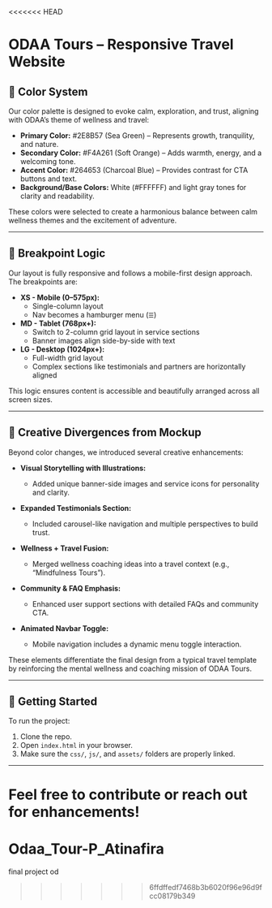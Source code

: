 <<<<<<< HEAD
# ODAA Tours – Responsive Travel Website

## 🎨 Color System

Our color palette is designed to evoke calm, exploration, and trust, aligning with ODAA’s theme of wellness and travel:

- **Primary Color:** #2E8B57 (Sea Green) – Represents growth, tranquility, and nature.
- **Secondary Color:** #F4A261 (Soft Orange) – Adds warmth, energy, and a welcoming tone.
- **Accent Color:** #264653 (Charcoal Blue) – Provides contrast for CTA buttons and text.
- **Background/Base Colors:** White (#FFFFFF) and light gray tones for clarity and readability.

These colors were selected to create a harmonious balance between calm wellness themes and the excitement of adventure.

---

## 📱 Breakpoint Logic

Our layout is fully responsive and follows a mobile-first design approach. The breakpoints are:

- **XS - Mobile (0–575px):** 
  - Single-column layout
  - Nav becomes a hamburger menu (`☰`)
- **MD - Tablet (768px+):**
  - Switch to 2-column grid layout in service sections
  - Banner images align side-by-side with text
- **LG - Desktop (1024px+):**
  - Full-width grid layout
  - Complex sections like testimonials and partners are horizontally aligned

This logic ensures content is accessible and beautifully arranged across all screen sizes.

---

## 🎨 Creative Divergences from Mockup

Beyond color changes, we introduced several creative enhancements:

- **Visual Storytelling with Illustrations:**
  - Added unique banner-side images and service icons for personality and clarity.
  
- **Expanded Testimonials Section:**
  - Included carousel-like navigation and multiple perspectives to build trust.

- **Wellness + Travel Fusion:**
  - Merged wellness coaching ideas into a travel context (e.g., “Mindfulness Tours”).

- **Community & FAQ Emphasis:**
  - Enhanced user support sections with detailed FAQs and community CTA.

- **Animated Navbar Toggle:**
  - Mobile navigation includes a dynamic menu toggle interaction.

These elements differentiate the final design from a typical travel template by reinforcing the mental wellness and coaching mission of ODAA Tours.

---

## 🚀 Getting Started

To run the project:
1. Clone the repo.
2. Open `index.html` in your browser.
3. Make sure the `css/`, `js/`, and `assets/` folders are properly linked.

---

Feel free to contribute or reach out for enhancements!
=======
# Odaa_Tour-P_Atinafira
final project od
>>>>>>> 6ffdffedf7468b3b6020f96e96d9fcc08179b349
